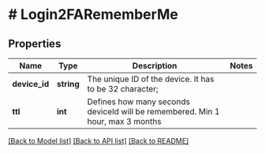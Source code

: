 # # Login2FARememberMe

## Properties

Name | Type | Description | Notes
------------ | ------------- | ------------- | -------------
**device_id** | **string** | The unique ID of the device. It has to be 32 character; |
**ttl** | **int** | Defines how many seconds deviceId will be remembered. Min 1 hour, max 3 months |

[[Back to Model list]](../../README.md#models) [[Back to API list]](../../README.md#endpoints) [[Back to README]](../../README.md)
